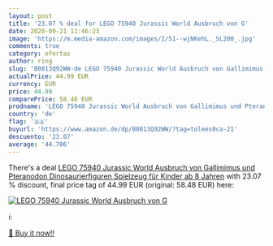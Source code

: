 ```yaml
---
layout: post
title: '23.07 % deal for LEGO 75940 Jurassic World Ausbruch von G'
date: 2020-09-21 11:46:23
image: 'https://m.media-amazon.com/images/I/51--wjNKehL._SL200_.jpg'
comments: true
category: ofertas
author: ring
slug: 'B0813Q92WW-de LEGO 75940 Jurassic World Ausbruch von Gallimimus und Pteranodon Dinosaurierfiguren Spielzeug für Kinder ab 8 Jahren'
actualPrice: 44.99 EUR
currency: EUR
price: 44.99
comparePrice: 58.48 EUR
prodname: 'LEGO 75940 Jurassic World Ausbruch von Gallimimus und Pteranodon Dinosaurierfiguren Spielzeug für Kinder ab 8 Jahren'
country: 'de'
flag: '🇩🇪'
buyurl: 'https://www.amazon.de/dp/B0813Q92WW/?tag=tolees0ca-21'
descuento: '23.07'
average: '44.706'
---
```


There's a deal [LEGO 75940 Jurassic World Ausbruch von Gallimimus und Pteranodon Dinosaurierfiguren Spielzeug für Kinder ab 8 Jahren](https://www.amazon.de/dp/B0813Q92WW/?tag=tolees0ca-21)  with  23.07 % discount, final price tag of  44.99 EUR (original: 58.48 EUR) here:

[![LEGO 75940 Jurassic World Ausbruch von G](https://m.media-amazon.com/images/I/51--wjNKehL._SL200_.jpg)](https://www.amazon.de/dp/B0813Q92WW/?tag=tolees0ca-21)

ℹ️:


[🛒 Buy it now!!](https://www.amazon.de/dp/B0813Q92WW/?tag=tolees0ca-21)
